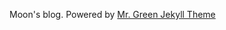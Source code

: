 Moon's blog. Powered by [Mr. Green Jekyll Theme](https://github.com/MrGreensWorkshop/MrGreen-JekyllTheme)